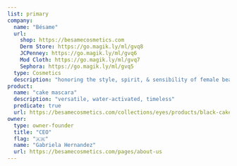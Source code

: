 ```yaml
---
list: primary
company:
  name: "Bésame"
  url:
    shop: https://besamecosmetics.com
    Derm Store: https://go.magik.ly/ml/gvq8
    JCPenney: https://go.magik.ly/ml/gvq6
    Mod Cloth: https://go.magik.ly/ml/gvq7
    Sephora: https://go.magik.ly/ml/gvq5
  type: Cosmetics
  description: "honoring the style, spirit, & sensibility of female beauty"
product:
  name: "cake mascara"
  description: "versatile, water-activated, timeless"
  predicate: true
  url: https://besamecosmetics.com/collections/eyes/products/black-cake-mascara
owner:
  type: owner-founder
  title: "CEO"
  flag: "🇦🇷"
  name: "Gabriela Hernandez"
  url: https://besamecosmetics.com/pages/about-us
---
```

